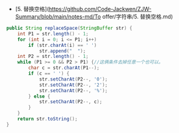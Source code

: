 - [5. 替换空格](https://github.com/Code-Jackwen/ZJW-Summary/blob/main/notes-md/To offer/字符串/5. 替换空格.md)

````java
public String replaceSpace(StringBuffer str) {
    int P1 = str.length() - 1;
    for (int i = 0; i <= P1; i++)
        if (str.charAt(i) == ' ')
            str.append("  ");
    int P2 = str.length() - 1;
    while (P1 >= 0 && P2 > P1) {//这俩条件去掉任意一个也可以。
        char c = str.charAt(P1--);
        if (c == ' ') {
            str.setCharAt(P2--, '0');
            str.setCharAt(P2--, '2');
            str.setCharAt(P2--, '%');
        } else {
            str.setCharAt(P2--, c);
        }
    }
    return str.toString();
}
````

